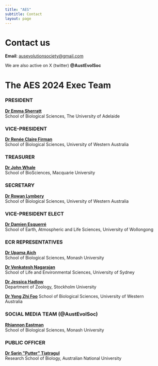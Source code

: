 ```yaml
---
title: "AES"
subtitle: Contact
layout: page
---
```


# Contact us

**Email**: ausevolutionsociety@gmail.com

We are also active on X (twitter) **@AustEvolSoc**

# The AES 2024 Exec Team

  

### PRESIDENT
[**Dr Emma Sherratt**](mailto:emma.sherratt[at]adalaide.edu.au)  
School of Biological Sciences, The University of Adelaide  

### VICE-PRESIDENT
[**Dr Renée Claire Firman**](mailto:renee.firman[at]uwa.edu.au)  
School of Biological Sciences, University of Western Australia  

### TREASURER
[**Dr John Whale**](mailto:john.whale[at]mq.edu.au)  
School of BioSciences, Macquarie University  

### SECRETARY

[**Dr Rowan Lymbery**](mailto:rowan.lymbery[at]uwa.edu.au)  
School of Biological Sciences, University of Western Australia  

### VICE-PRESIDENT ELECT

[**Dr Damien Esquerré**](mailto:desquerre[at]uow.edu.au)  
School of Earth, Atmospheric and Life Sciences, University of Wollongong  

### ECR REPRESENTATIVES

[**Dr Upama Aich**](mailto:upama.aich[at]monash.edu)  
School of Biological Sciences, Monash University  

[**Dr Venkatesh Nagarajan**](mailto:venkatesh.nagarajan[at]sydney.edu.au)  
School of Life and Environmental Sciences, University of Sydney  

[**Dr Jessica Hadlow**](mailto:jessica.hadlow[at]research.uwa.edu.au)  
Department of Zoology, Stockholm University  

[**Dr Yong Zhi Foo**](mailto:yong.foo[at]uwa.edu.au)
School of Biological Sciences, University of Western Australia  

### SOCIAL MEDIA TEAM (@AustEvolSoc) 

[**Rhiannon Eastman**](mailto:rhiannon.eastment[at]monash.edu)  
School of Biological Sciences, Monash University  


### PUBLIC OFFICER

[**Dr Sarin "Putter" Tiatragul**](mailto:sarin.tiatragul[at]anu.edu.au)  
Research School of Biology, Australian National University  